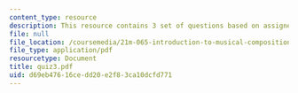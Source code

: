 ```yaml
---
content_type: resource
description: This resource contains 3 set of questions based on assigned listening.
file: null
file_location: /coursemedia/21m-065-introduction-to-musical-composition-fall-2005/d69eb47616cedd20e2f83ca10dcfd771_quiz3.pdf
file_type: application/pdf
resourcetype: Document
title: quiz3.pdf
uid: d69eb476-16ce-dd20-e2f8-3ca10dcfd771
---
```

